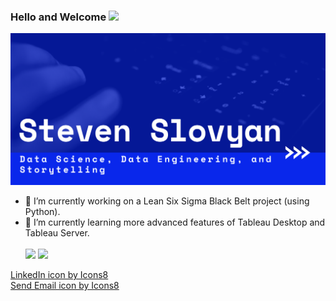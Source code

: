 

### Hello and Welcome <img src="https://raw.githubusercontent.com/MartinHeinz/MartinHeinz/master/wave.gif" width="30px">  

![Header](https://github.com/sslovyan/sslovyan/blob/f9180d94e622d592996aa6288069a5882120c3c1/GitHub%20Header.png)

- 🔭 I’m currently working on a Lean Six Sigma Black Belt project (using Python).
- 🌱 I’m currently learning more advanced features of Tableau Desktop and Tableau Server. <br>
<br> <img src="https://img.icons8.com/color/48/000000/linkedin.png"/> <img src="https://img.icons8.com/material-rounded/48/000000/send-mass-email.png"/>

<a href="https://icons8.com/icon/13930/linkedin">LinkedIn icon by Icons8</a> <br>
<a href="https://icons8.com/icon/93477/send-email">Send Email icon by Icons8</a>

<!--
**sslovyan/sslovyan** is a ✨ _special_ ✨ repository because its `README.md` (this file) appears on your GitHub profile.

Here are some ideas to get you started:

- 🔭 I’m currently working on ...
- 🌱 I’m currently learning ...
- 👯 I’m looking to collaborate on ...
- 🤔 I’m looking for help with ...
- 💬 Ask me about ...
- 📫 How to reach me: ...
- 😄 Pronouns: ...
- ⚡ Fun fact: ...
-->
